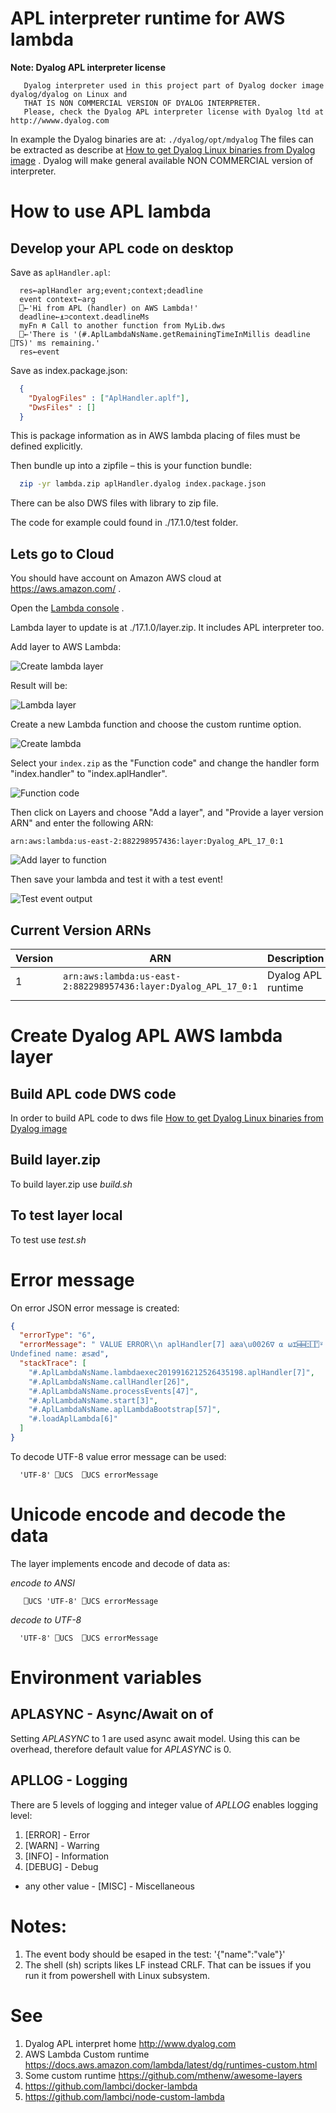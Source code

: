 # APL interpreter runtime for AWS lambda

**Note: Dyalog APL interpreter license**
```
   Dyalog interpreter used in this project part of Dyalog docker image   dyalog/dyalog on Linux and
   THAT IS NON COMMERCIAL VERSION OF DYALOG INTERPRETER.
   Please, check the Dyalog APL interpreter license with Dyalog ltd at http://wwww.dyalog.com
```

In example the Dyalog binaries are at: ```./dyalog/opt/mdyalog```
The files can be extracted as describe at [How to get Dyalog Linux binaries from Dyalog image](./GetDyalog.md) . Dyalog will make general available NON COMMERCIAL version of interpreter.

# How to use APL lambda
## Develop your APL code on desktop

Save as `aplHandler.apl`:

```apl
  res←aplHandler arg;event;context;deadline
  event context←arg
  ⎕←'Hi from APL (handler) on AWS Lambda!'
  deadline←⍎⊃context.deadlineMs
  myFn ⍝ Call to another function from MyLib.dws
  ⎕←'There is '(#.AplLambdaNsName.getRemainingTimeInMillis deadline ⎕TS)' ms remaining.'
  res←event
```

Save as index.package.json:
```json
  {
    "DyalogFiles" : ["AplHandler.aplf"],
    "DwsFiles" : []
  }
```
This is package information as in AWS lambda placing of files must be defined explicitly.

Then bundle up into a zipfile – this is your function bundle:

```sh
  zip -yr lambda.zip aplHandler.dyalog index.package.json 
```

There can be also DWS files with library to zip file.

The code for example could found in ./17.1.0/test folder.

## Lets go to Cloud
You should have account on Amazon AWS cloud at <https://aws.amazon.com/> .

Open the [Lambda console](https://console.aws.amazon.com/lambda) .

Lambda layer to update is at ./17.1.0/layer.zip. It includes APL interpreter too. 

Add layer to AWS Lambda:

![Create lambda layer](https://github.com/mvranic/apl-lambda/blob/master/img/create_layer.png "Create lambda layer screenshot")

Result will be:

![Lambda layer](https://github.com/mvranic/apl-lambda/blob/master/img/layer.png "APL lambda layer screenshot")

Create a new Lambda function and choose the custom runtime option.

![Create lambda](https://github.com/mvranic/apl-lambda/blob/master/img/create.png "Create lambda screenshot")

Select your `index.zip` as the "Function code" and change the handler form "index.handler" to "index.aplHandler".

![Function code](https://github.com/mvranic/apl-lambda/blob/master/img/function_code.png "Function code setup screenshot")

Then click on Layers and choose "Add a layer", and "Provide a layer version ARN" and enter the following ARN:

```
arn:aws:lambda:us-east-2:882298957436:layer:Dyalog_APL_17_0:1
```

![Add layer to function](https://github.com/mvranic/apl-lambda/blob/master/img/add_function_layer.png "Function add layer setup screenshot")

Then save your lambda and test it with a test event! 

![Test event output](https://github.com/mvranic/apl-lambda/blob/master/img/log.png "Test event output screenshot")

## Current Version ARNs

| Version | ARN | Description |
| --- | --- | --- |
| 1 | `arn:aws:lambda:us-east-2:882298957436:layer:Dyalog_APL_17_0:1` | 	Dyalog APL runtime | 
| | |  |

# Create Dyalog APL AWS lambda layer
## Build APL code DWS code
In order to build APL code to dws file 
[How to get Dyalog Linux binaries from Dyalog image](./build-apllambda.md)

## Build layer.zip
To build layer.zip use *build.sh*

## To test layer local
To test use *test.sh*

# Error message

On error JSON error message is created:

```json
{
  "errorType": "6",
  "errorMessage": " VALUE ERROR\\n aplHandler[7] aæa\u0026∇ ⍺ ⍵⌶⌸⌸⍠⎕⍞⍤.⍨⍉⌽⍴⍴⍀∪∊⍒⍋æsæd\\n                                          ∧\\n
Undefined name: æsæd",
  "stackTrace": [
    "#.AplLambdaNsName.lambdaexec2019916212526435198.aplHandler[7]",
    "#.AplLambdaNsName.callHandler[26]",
    "#.AplLambdaNsName.processEvents[47]",
    "#.AplLambdaNsName.start[3]",
    "#.AplLambdaNsName.aplLambdaBootstrap[57]",
    "#.loadAplLambda[6]"
  ]
} 
```

To decode UTF-8 value error message can be used:
```apl
  'UTF-8' ⎕UCS  ⎕UCS errorMessage
```

# Unicode encode and decode the data
The layer implements encode and decode of data as:

*encode to ANSI*
```apl
   ⎕UCS 'UTF-8' ⎕UCS errorMessage
```

*decode to UTF-8*
```apl
  'UTF-8' ⎕UCS  ⎕UCS errorMessage
```

# Environment variables
## APLASYNC - Async/Await on of
Setting *APLASYNC* to 1 are used async await model. Using this can be overhead, therefore default value for *APLASYNC* is 0.

## APLLOG - Logging
There are 5 levels of logging and integer value of *APLLOG* enables logging level:
1. [ERROR] - Error
2. [WARN] - Warring
3. [INFO] - Information
4. [DEBUG] - Debug
- any other value - [MISC] - Miscellaneous

# Notes: 
1. The event body should be esaped in the test:
'{\"name\":\"vale\"}'
2. The shell (sh) scripts likes LF instead CRLF. That can be issues if you run it from powershell with Linux subsystem.

# See
1. Dyalog APL interpret home <http://www.dyalog.com>
2. AWS Lambda Custom runtime <https://docs.aws.amazon.com/lambda/latest/dg/runtimes-custom.html>
3. Some custom runtime <https://github.com/mthenw/awesome-layers>
4. <https://github.com/lambci/docker-lambda>
5. <https://github.com/lambci/node-custom-lambda>

